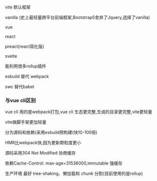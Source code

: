 vite 默认框架

vanilla (史上最轻量跨平台前端框架,Bootstrap5舍弃了Jquery,选择了vanilla)

vue

react

preact(react简化版)

svelte





能利用很多rollup插件



esbuild 替代 webpack

swc 替代babel



### 与vue cli区别

vue cli 用的是webpack打包,vue cli 生态更完整,生成的目录更完整,vite更轻量



vite做脚手架更加轻量



分为源码和依赖(采用esbuild预构建(快10-100倍)

HMR比webpack快,因为更新颗粒度更小

源码采用304 Not Modified 协商缓存

依赖Cache-Control: max-age=31536000,immutable 强缓存

生产环境 最好 tree-shaking、懒加载和 chunk 分割(目前使用的是rollup)
